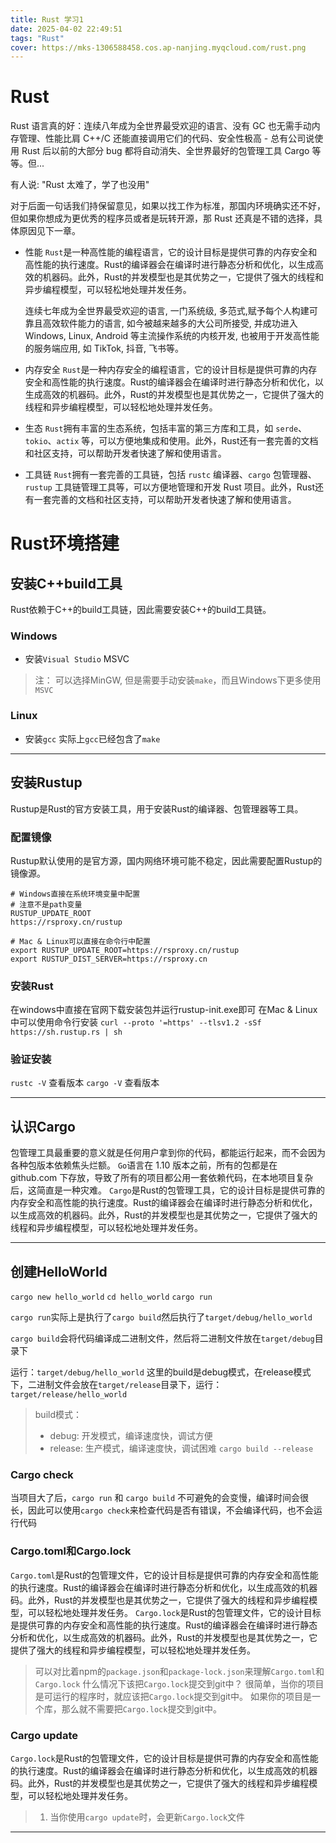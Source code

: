```yaml
---
title: Rust 学习1
date: 2025-04-02 22:49:51
tags: "Rust"
cover: https://mks-1306588458.cos.ap-nanjing.myqcloud.com/rust.png
---
```



# Rust
Rust 语言真的好：连续八年成为全世界最受欢迎的语言、没有 GC 也无需手动内存管理、性能比肩 C++/C 还能直接调用它们的代码、安全性极高 - 总有公司说使用 Rust 后以前的大部分 bug 都将自动消失、全世界最好的包管理工具 Cargo 等等。但...

有人说: "Rust 太难了，学了也没用"

对于后面一句话我们持保留意见，如果以找工作为标准，那国内环境确实还不好，但如果你想成为更优秀的程序员或者是玩转开源，那 Rust 还真是不错的选择，具体原因见下一章。

- 性能
  `Rust`是一种高性能的编程语言，它的设计目标是提供可靠的内存安全和高性能的执行速度。Rust的编译器会在编译时进行静态分析和优化，以生成高效的机器码。此外，Rust的并发模型也是其优势之一，它提供了强大的线程和异步编程模型，可以轻松地处理并发任务。

   连续七年成为全世界最受欢迎的语言, 一门系统级, 多范式,赋予每个人构建可靠且高效软件能力的语言, 如今被越来越多的大公司所接受, 并成功进入 Windows, Linux, Android 等主流操作系统的内核开发, 也被用于开发高性能的服务端应用, 如 TikTok, 抖音, 飞书等。
- 内存安全
  `Rust`是一种内存安全的编程语言，它的设计目标是提供可靠的内存安全和高性能的执行速度。Rust的编译器会在编译时进行静态分析和优化，以生成高效的机器码。此外，Rust的并发模型也是其优势之一，它提供了强大的线程和异步编程模型，可以轻松地处理并发任务。
- 生态
  `Rust`拥有丰富的生态系统，包括丰富的第三方库和工具，如 `serde`、`tokio`、`actix` 等，可以方便地集成和使用。此外，Rust还有一套完善的文档和社区支持，可以帮助开发者快速了解和使用语言。
- 工具链
  `Rust`拥有一套完善的工具链，包括 `rustc` 编译器、`cargo` 包管理器、`rustup` 工具链管理工具等，可以方便地管理和开发 Rust 项目。此外，Rust还有一套完善的文档和社区支持，可以帮助开发者快速了解和使用语言。

# Rust环境搭建
## 安装C++build工具
Rust依赖于C++的build工具链，因此需要安装C++的build工具链。
### Windows
- 安装`Visual Studio` MSVC
> 注： 可以选择MinGW, 但是需要手动安装`make`，而且Windows下更多使用`MSVC`

### Linux
- 安装`gcc` 实际上`gcc`已经包含了`make`

---

## 安装Rustup
Rustup是Rust的官方安装工具，用于安装Rust的编译器、包管理器等工具。
### 配置镜像
Rustup默认使用的是官方源，国内网络环境可能不稳定，因此需要配置Rustup的镜像源。
```
# Windows直接在系统环境变量中配置
# 注意不是path变量
RUSTUP_UPDATE_ROOT
https://rsproxy.cn/rustup

# Mac & Linux可以直接在命令行中配置
export RUSTUP_UPDATE_ROOT=https://rsproxy.cn/rustup
export RUSTUP_DIST_SERVER=https://rsproxy.cn
```

### 安装Rust
在windows中直接在官网下载安装包并运行rustup-init.exe即可
在Mac & Linux中可以使用命令行安装
`curl --proto '=https' --tlsv1.2 -sSf https://sh.rustup.rs | sh`

### 验证安装
`rustc -V` 查看版本
`cargo -V` 查看版本

---

## 认识Cargo
包管理工具最重要的意义就是任何用户拿到你的代码，都能运行起来，而不会因为各种包版本依赖焦头烂额。
`Go`语言在 1.10 版本之前，所有的包都是在 github.com 下存放，导致了所有的项目都公用一套依赖代码，在本地项目复杂后，这简直是一种灾难。
`Cargo`是Rust的包管理工具，它的设计目标是提供可靠的内存安全和高性能的执行速度。Rust的编译器会在编译时进行静态分析和优化，以生成高效的机器码。此外，Rust的并发模型也是其优势之一，它提供了强大的线程和异步编程模型，可以轻松地处理并发任务。

---

## 创建HelloWorld
`cargo new hello_world`
`cd hello_world`
`cargo run`

`cargo run`实际上是执行了`cargo build`然后执行了`target/debug/hello_world`

`cargo build`会将代码编译成二进制文件，然后将二进制文件放在`target/debug`目录下

运行：`target/debug/hello_world`
这里的build是debug模式，在release模式下，二进制文件会放在`target/release`目录下，运行：`target/release/hello_world`
> build模式：
> - debug: 开发模式，编译速度快，调试方便
> - release: 生产模式，编译速度快，调试困难 `cargo build --release`


### Cargo check
当项目大了后，`cargo run` 和 `cargo build` 不可避免的会变慢，编译时间会很长，因此可以使用`cargo check`来检查代码是否有错误，不会编译代码，也不会运行代码

### Cargo.toml和Cargo.lock
`Cargo.toml`是Rust的包管理文件，它的设计目标是提供可靠的内存安全和高性能的执行速度。Rust的编译器会在编译时进行静态分析和优化，以生成高效的机器码。此外，Rust的并发模型也是其优势之一，它提供了强大的线程和异步编程模型，可以轻松地处理并发任务。
`Cargo.lock`是Rust的包管理文件，它的设计目标是提供可靠的内存安全和高性能的执行速度。Rust的编译器会在编译时进行静态分析和优化，以生成高效的机器码。此外，Rust的并发模型也是其优势之一，它提供了强大的线程和异步编程模型，可以轻松地处理并发任务。
> 可以对比着npm的`package.json`和`package-lock.json`来理解`Cargo.toml`和`Cargo.lock`
> 什么情况下该把`Cargo.lock`提交到git中？ 很简单，当你的项目是可运行的程序时，就应该把`Cargo.lock`提交到git中。
> 如果你的项目是一个库，那么就不需要把`Cargo.lock`提交到git中。

### Cargo update
`Cargo.lock`是Rust的包管理文件，它的设计目标是提供可靠的内存安全和高性能的执行速度。Rust的编译器会在编译时进行静态分析和优化，以生成高效的机器码。此外，Rust的并发模型也是其优势之一，它提供了强大的线程和异步编程模型，可以轻松地处理并发任务。
> 1. 当你使用`cargo update`时，会更新`Cargo.lock`文件



---